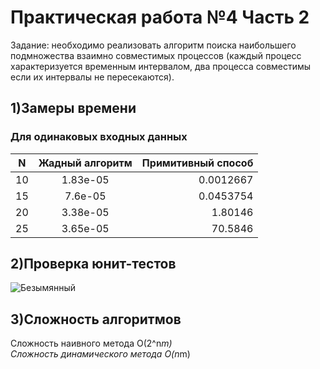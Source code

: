 # Практическая работа №4 Часть 2
Задание: необходимо реализовать алгоритм поиска наибольшего подмножества взаимно совместимых процессов (каждый процесс характеризуется временным интервалом, два процесса совместимы если их интервалы не пересекаются).

## 1)Замеры времени
### Для одинаковых входных данных
| N | Жадный алгоритм | Примитивный способ |
|----------------|:---------:|----------------:|
| 10 | 1.83е-05 | 0.0012667 |
| 15 | 7.6е-05 | 0.0453754 |
| 20 | 3.38е-05 | 1.80146 |
| 25 | 3.65е-05 | 70.5846 |

## 2)Проверка юнит-тестов
![Безымянный](https://user-images.githubusercontent.com/119160923/204132858-cf8ec980-0417-4d98-b8a8-a820342d403b.png)

## 3)Сложность алгоритмов
Сложность наивного метода O(2^n*m)\
Сложность динамического метода O(n*m)
